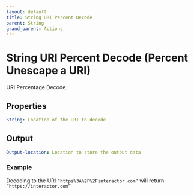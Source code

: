 ```yaml
---
layout: default
title: String URI Percent Decode
parent: String
grand_parent: Actions
---
```

# String URI Percent Decode (Percent Unescape a URI)
URI Percentage Decode.

## Properties
```yaml
String: Location of the URI to decode
```

## Output
```yaml
Output-location: Location to store the output data
```

### Example
Decoding to the URI `“https%3A%2F%2Finteractor.com”` will return `“https://interactor.com”`
